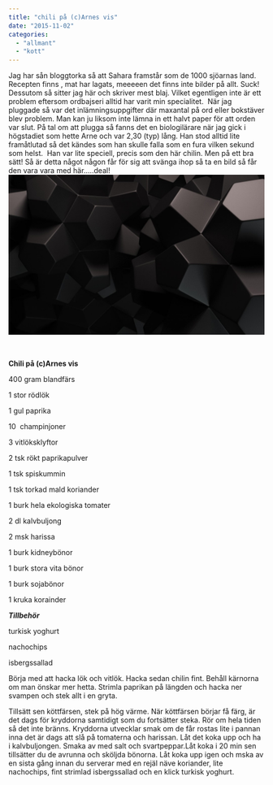 ```yaml
---
title: "chili på (c)Arnes vis"
date: "2015-11-02"
categories: 
  - "allmant"
  - "kott"
---
```


Jag har sån bloggtorka så att Sahara framstår som de 1000 sjöarnas land. Recepten finns , mat har lagats, meeeeen det finns inte bilder på allt. Suck! Dessutom så sitter jag här och skriver mest blaj. Vilket egentligen inte är ett problem eftersom ordbajseri alltid har varit min specialitet.  När jag pluggade så var det inlämningsuppgifter där maxantal på ord eller bokstäver blev problem. Man kan ju liksom inte lämna in ett halvt paper för att orden var slut. På tal om att plugga så fanns det en biologilärare när jag gick i högstadiet som hette Arne och var 2,30 (typ) lång. Han stod alltid lite framåtlutad så det kändes som han skulle falla som en fura vilken sekund som helst.  Han var lite speciell, precis som den här chilin. Men på ett bra sätt! Så är detta något någon får för sig att svänga ihop så ta en bild så får den vara vara med här.....deal!
![black-wallpapers-28](/static/img/black-wallpapers-28-1020x638.jpg)

 

**Chili på (c)Arnes vis**

400 gram blandfärs

1 stor rödlök

1 gul paprika

10  champinjoner

3 vitlöksklyftor

2 tsk rökt paprikapulver

1 tsk spiskummin

1 tsk torkad mald koriander

1 burk hela ekologiska tomater

2 dl kalvbuljong

2 msk harissa

1 burk kidneybönor

1 burk stora vita bönor

1 burk sojabönor

1 kruka korainder

_**Tillbehör**_

turkisk yoghurt

nachochips

isbergssallad

Börja med att hacka lök och vitlök. Hacka sedan chilin fint. Behåll kärnorna om man önskar mer hetta. Strimla paprikan på längden och hacka ner svampen och stek allt i en gryta.

Tillsätt sen köttfärsen, stek på hög värme. När köttfärsen börjar få färg, är det dags för kryddorna samtidigt som du fortsätter steka. Rör om hela tiden så det inte bränns. Kryddorna utvecklar smak om de får rostas lite i pannan inna det är dags att slå på tomaterna och harissan. Låt det koka upp och ha i kalvbuljongen. Smaka av med salt och svartpeppar.Låt koka i 20 min sen tillsätter du de avrunna och sköljda bönorna. Låt koka upp igen och mska av en sista gång innan du serverar med en rejäl näve koriander, lite nachochips, fint strimlad isbergssallad och en klick turkisk yoghurt.
